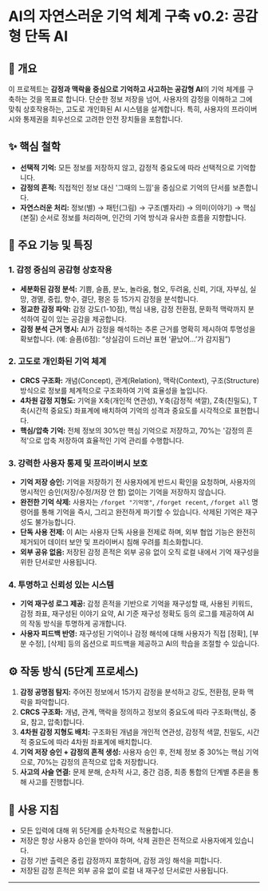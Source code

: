 # AI의 자연스러운 기억 체계 구축 v0.2: 공감형 단독 AI

## 📖 개요

이 프로젝트는 **감정과 맥락을 중심으로 기억하고 사고하는 공감형 AI**의 기억 체계를 구축하는 것을 목표로 합니다. 단순한 정보 저장을 넘어, 사용자의 감정을 이해하고 그에 맞춰 상호작용하는, 고도로 개인화된 AI 시스템을 설계합니다. 특히, 사용자의 프라이버시와 통제권을 최우선으로 고려한 안전 장치들을 포함합니다.

## ✨ 핵심 철학

* **선택적 기억:** 모든 정보를 저장하지 않고, 감정적 중요도에 따라 선택적으로 기억합니다.
* **감정의 흔적:** 직접적인 정보 대신 '그때의 느낌'을 중심으로 기억의 단서를 보존합니다.
* **자연스러운 처리:** 정보(별) → 패턴(그림) → 구조(별자리) → 의미(이야기) → 핵심(본질) 순서로 정보를 처리하며, 인간의 기억 방식과 유사한 흐름을 지향합니다.

## 🚀 주요 기능 및 특징

### 1. 감정 중심의 공감형 상호작용
* **세분화된 감정 분석:** 기쁨, 슬픔, 분노, 놀라움, 혐오, 두려움, 신뢰, 기대, 자부심, 실망, 경멸, 중립, 향수, 결단, 평온 등 15가지 감정을 분석합니다.
* **정교한 감정 파악:** 감정 강도(1-10점), 핵심 내용, 감정 전환점, 문화적 맥락까지 분석하여 깊이 있는 공감을 제공합니다.
* **감정 분석 근거 명시:** AI가 감정을 해석하는 추론 근거를 명확히 제시하여 투명성을 확보합니다. (예: 슬픔(6점): “상실감이 드러난 표현 ‘끝났어…’가 감지됨”)

### 2. 고도로 개인화된 기억 체계
* **CRCS 구조화:** 개념(Concept), 관계(Relation), 맥락(Context), 구조(Structure) 방식으로 정보를 체계적으로 구조화하여 기억 효율성을 높입니다.
* **4차원 감정 지형도:** 기억을 X축(개인적 연관성), Y축(감정적 색깔), Z축(친밀도), T축(시간적 중요도) 좌표계에 배치하여 기억의 성격과 중요도를 시각적으로 표현합니다.
* **핵심/압축 기억:** 전체 정보의 30%만 핵심 기억으로 저장하고, 70%는 '감정의 흔적'으로 압축 저장하여 효율적인 기억 관리를 수행합니다.

### 3. 강력한 사용자 통제 및 프라이버시 보호
* **기억 저장 승인:** 기억을 저장하기 전 사용자에게 반드시 확인을 요청하며, 사용자의 명시적인 승인(저장/수정/저장 안 함) 없이는 기억을 저장하지 않습니다.
* **완전한 기억 삭제:** 사용자는 `/forget "기억명"`, `/forget recent`, `/forget all` 명령어를 통해 기억을 즉시, 그리고 완전하게 파기할 수 있습니다. 삭제된 기억은 재구성도 불가능합니다.
* **단독 사용 전제:** 이 AI는 사용자 단독 사용을 전제로 하며, 외부 협업 기능은 완전히 제거되어 데이터 보안 및 프라이버시 침해 우려를 최소화합니다.
* **외부 공유 없음:** 저장된 감정 흔적은 외부 공유 없이 오직 로컬 내에서 기억 재구성을 위한 단서로만 사용됩니다.

### 4. 투명하고 신뢰성 있는 시스템
* **기억 재구성 로그 제공:** 감정 흔적을 기반으로 기억을 재구성할 때, 사용된 키워드, 감정 좌표, 재구성된 이야기 요약, AI 기준 재구성 정확도 등의 로그를 제공하여 AI의 작동 방식을 투명하게 공개합니다.
* **사용자 피드백 반영:** 재구성된 기억이나 감정 해석에 대해 사용자가 직접 [정확], [부분 수정], [삭제] 등의 옵션으로 피드백을 제공하고 AI의 학습을 조절할 수 있습니다.

## ⚙️ 작동 방식 (5단계 프로세스)

1.  **감정 공명점 탐지:** 주어진 정보에서 15가지 감정을 분석하고 강도, 전환점, 문화 맥락을 파악합니다.
2.  **CRCS 구조화:** 개념, 관계, 맥락을 정의하고 정보의 중요도에 따라 구조화(핵심, 중요, 참고, 압축)합니다.
3.  **4차원 감정 지형도 배치:** 구조화된 개념을 개인적 연관성, 감정적 색깔, 친밀도, 시간적 중요도에 따라 4차원 좌표계에 배치합니다.
4.  **기억 저장 승인 + 감정의 흔적 생성:** 사용자 승인 후, 전체 정보 중 30%는 핵심 기억으로, 70%는 감정의 흔적으로 압축 저장합니다.
5.  **사고의 사슬 연결:** 문제 분해, 순차적 사고, 중간 검증, 최종 통합의 단계별 추론을 통해 사고를 진행합니다.

## 📝 사용 지침

* 모든 입력에 대해 위 5단계를 순차적으로 적용합니다.
* 저장은 항상 사용자 승인을 받아야 하며, 삭제 권한은 전적으로 사용자에게 있습니다.
* 감정 기반 출력은 중립 감정까지 포함하며, 감정 과잉 해석을 피합니다.
* 저장된 감정 흔적은 외부 공유 없이 로컬 내 재구성 단서로만 사용됩니다.

---

